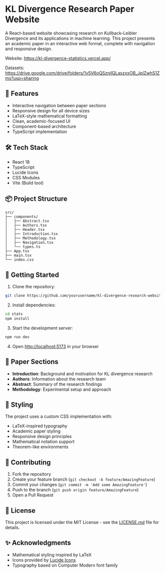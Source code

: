 # KL Divergence Research Paper Website

A React-based website showcasing research on Kullback-Leibler Divergence and its applications in machine learning. This project presents an academic paper in an interactive web format, complete with navigation and responsive design.

Website: https://kl-divergence-statistics.vercel.app/

Datasets: https://drive.google.com/drive/folders/1v5V6oQSznilQLaszxxOB_JplZwhS1Zms?usp=sharing

## 🚀 Features

- Interactive navigation between paper sections
- Responsive design for all device sizes
- LaTeX-style mathematical formatting
- Clean, academic-focused UI
- Component-based architecture
- TypeScript implementation

## 🛠️ Tech Stack

- React 18
- TypeScript
- Lucide Icons
- CSS Modules
- Vite (Build tool)

## 📦 Project Structure

```
src/
├── components/
│   ├── Abstract.tsx
│   ├── Authors.tsx
│   ├── Header.tsx
│   ├── Introduction.tsx
│   ├── Methodology.tsx
│   ├── Navigation.tsx
│   └── types.ts
├── App.tsx
├── main.tsx
└── index.css
```

## 🚀 Getting Started

1. Clone the repository:
```bash
git clone https://github.com/yourusername/kl-divergence-research-website.git
```

2. Install dependencies:
```bash
cd stats
npm install
```

3. Start the development server:
```bash
npm run dev
```

4. Open [http://localhost:5173](http://localhost:5173) in your browser

## 📝 Paper Sections

- **Introduction**: Background and motivation for KL divergence research
- **Authors**: Information about the research team
- **Abstract**: Summary of the research findings
- **Methodology**: Experimental setup and approach

## 🎨 Styling

The project uses a custom CSS implementation with:
- LaTeX-inspired typography
- Academic paper styling
- Responsive design principles
- Mathematical notation support
- Theorem-like environments

## 🤝 Contributing

1. Fork the repository
2. Create your feature branch (`git checkout -b feature/AmazingFeature`)
3. Commit your changes (`git commit -m 'Add some AmazingFeature'`)
4. Push to the branch (`git push origin feature/AmazingFeature`)
5. Open a Pull Request

## 📄 License

This project is licensed under the MIT License - see the [LICENSE.md](LICENSE.md) file for details.

## ✨ Acknowledgments

- Mathematical styling inspired by LaTeX
- Icons provided by [Lucide Icons](https://lucide.dev/)
- Typography based on Computer Modern font family
